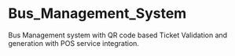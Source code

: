 # Bus_Management_System
Bus Management system with QR code based Ticket Validation and generation with POS service integration.
